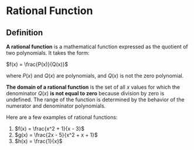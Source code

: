 # Rational Function

## Definition

**A rational function** is a mathematical function expressed as the quotient of two polynomials. It takes the form:

$f(x) = \frac{P(x)}{Q(x)}$

where $P(x)$ and $Q(x)$ are polynomials, and $Q(x)$ is not the zero polynomial.

**The domain of a rational function** is the set of all $x$ values for which the denominator $Q(x)$ **is not equal to zero** because division by zero is undefined. The range of the function is determined by the behavior of the numerator and denominator polynomials.

Here are a few examples of rational functions:

1. $f(x) = \frac{x^2 + 1}{x - 3}$
2. $g(x) = \frac{2x - 5}{x^2 + x + 1}$
3. $h(x) = \frac{1}{x}$